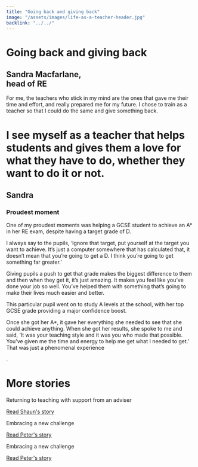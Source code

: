 ```yaml
---
title: "Going back and giving back"
image: "/assets/images/life-as-a-teacher-header.jpg"
backlink: "../../"
---
```


<div class="content-wrapper">
    <div class="content__right">
    </div>
    <div class="content__left">
        <div class="stories">
            <h1>Going back and giving back</h1>
            <div class="story-header">
                <div class="story-header__thumb" style="background-image:url('/assets/images/stories/stories-sandra.jpg')"></div>
                <div class="story-header__label">
                    <h2>Sandra Macfarlane,<br/> head of RE</h2>
                </div>
            </div>
            
   <p class="prominent">
               For me, the teachers who stick in my mind are the ones that gave me their time and effort, and really prepared me for my future. I chose to train as a teacher so that I could do the same and give something back. 
            </p>
            
  <div>
                <div class="quote-block">
                    <span class="icon-quote"></span>
                    <h1>I see myself as a teacher that helps students and gives them a love for what they have to do, whether they want to do it or not.<span class="icon-quote quote-close"></span></h1>
                    <h2>Sandra</h2>
                </div>
                <h3>Proudest moment</h3>
<p>One of my proudest moments was helping a GCSE student to achieve an A* in her RE exam, despite having a target grade of D.</p> 

  </div>
            <p>I always say to the pupils, ‘Ignore that target, put yourself at the target you want to achieve. It’s just a computer somewhere that has calculated that, it doesn’t mean that you’re going to get a D. I think you’re going to get something far greater.’</p>

<p>Giving pupils a push to get that grade makes the biggest difference to them and then when they get it, it’s just amazing. It makes you feel like you’ve done your job so well. You’ve helped them with something that’s going to make their lives much easier and better.</p>

<p>This particular pupil went on to study A levels at the school, with her top GCSE grade providing a major confidence boost.</p> 

<p>Once she got her A*, it gave her everything she needed to see that she could achieve anything. When she got her results, she spoke to me and said, ‘It was your teaching style and it was you who made that possible. You’ve given me the time and energy to help me get what I needed to get.’ That was just a phenomenal experience</p>.







   </div>
    </div>
</div>

<div class="more-stories">
    <h1 class="more-stories_header strapline">More stories</h1>
    <div class="more-stories__thumbs">
        <div class="more-stories__thumbs__thumb">
            <a href="/life-as-a-teacher/my-story-into-teaching/international-career-changers/returning-to-teaching-with-support-from-an-adviser">
                <div class="more-stories__thumbs__thumb__img" style="background-image:url('/assets/images/stories-karen.png')"></div>
            </a>
            <div class="more-stories__thumbs__thumb__content">
                <p>Returning to teaching with support from an adviser</p>
                <a class="git-link" href="returning-to-teaching-with-support-from-an-adviser">Read Shaun's story  <i class="fas fa-chevron-right"></i></a>
            </div>
        </div>
        <div class="more-stories__thumbs__thumb">
            <a href="/life-as-a-teacher/my-story-into-teaching/career-changers/karens-story">
                <div class="more-stories__thumbs__thumb__img" style="background-image:url('/assets/images/stories-karen.png')"></div>
            </a>
            <div class="more-stories__thumbs__thumb__content">
                <p>Embracing a new challenge</p>
                <a class="git-link" href="#">Read Peter's story  <i class="fas fa-chevron-right"></i></a>
            </div>
        </div>
        <div class="more-stories__thumbs__thumb">
            <a href="/life-as-a-teacher/my-story-into-teaching/career-changers/karens-story">
                <div class="more-stories__thumbs__thumb__img" style="background-image:url('/assets/images/stories-karen.png')"></div>
            </a>
            <div class="more-stories__thumbs__thumb__content">
                <p>Embracing a new challenge</p>
                <a class="git-link" href="/life-as-a-teacher/my-story-into-teaching/career-changers/karens-story">Read Peter's story <i class="fas fa-chevron-right"></i></a>
            </div>
        </div>
    </div>
</div>


